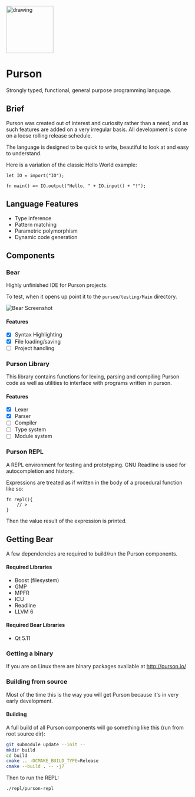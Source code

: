 <a href="http://purson.io/"><img src="http://purson.io/img/lions-head.png" alt="drawing" width="128"/></a>

# Purson
Strongly typed, functional, general purpose programming language.

## Brief
Purson was created out of interest and curiosity rather than a need; and as such 
features are added on a very irregular basis. All development is done on a loose
rolling release schedule.

The language is designed to be quick to write, beautiful to look at and easy to understand.

Here is a variation of the classic Hello World example:

```
let IO = import("IO");

fn main() => IO.output("Hello, " + IO.input() + "!");
```

## Language Features

- Type inference
- Pattern matching
- Parametric polymorphism
- Dynamic code generation

## Components

### Bear
Highly unfinished IDE for Purson projects.

To test, when it opens up point it to the `purson/testing/Main` directory.

![Bear Screenshot](http://purson.io/img/bearEarly.png)

#### Features

- [X] Syntax Highlighting 
- [X] File loading/saving
- [ ] Project handling

### Purson Library
This library contains functions for lexing, parsing and compiling Purson code as well as utilities to interface with programs written in purson.

#### Features

- [X] Lexer
- [X] Parser
- [ ] Compiler
- [ ] Type system
- [ ] Module system

### Purson REPL
A REPL environment for testing and prototyping. GNU Readline is used for 
autocompletion and history.
  
Expressions are treated as if written in the body of a procedural function like so:

```
fn repl(){
	// > 
}
```

Then the value result of the expression is printed.

## Getting Bear

A few dependencies are required to build/run the Purson components.

#### Required Libraries

* Boost (filesystem)
* GMP
* MPFR
* ICU
* Readline
* LLVM 6

#### Required Bear Libraries

* Qt 5.11

### Getting a binary

If you are on Linux there are binary packages available at http://purson.io/

### Building from source

Most of the time this is the way you will get Purson because it's in very early development.

#### Building

A full build of all Purson components will go something like this (run from root source dir):

```bash
git submodule update --init --
mkdir build
cd build
cmake .. -DCMAKE_BUILD_TYPE=Release
cmake --build . -- -j7
```

Then to run the REPL:
```bash
./repl/purson-repl
```
